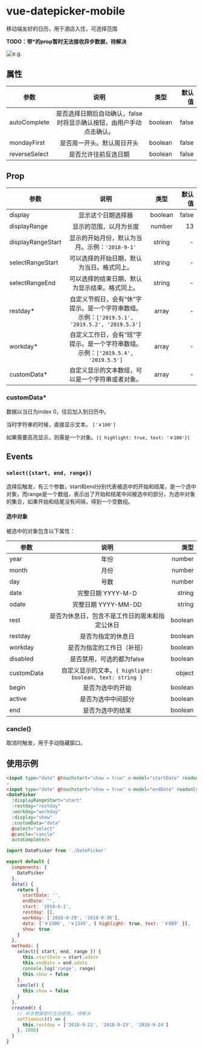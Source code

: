 # vue-datepicker-mobile

移动端友好的日历，用于酒店入住，可选择范围

**TODO：带*的prop暂时无法接收异步数据，待解决**

![e.g.](https://github.com/ikarosu/vue-datepicker-mobile/blob/master/git/eg.png?raw=true)

## 属性

| 参数 | 说明 | 类型 | 默认值 |
| - | :-: | :-: | -: |
| autoComplete | 是否选择日期后自动确认，false时将显示确认按钮，由用户手动点击确认。 | boolean | false |
| mondayFirst | 是否周一开头。默认周日开头 | boolean | false |
| reverseSelect | 是否允许往前反选日期 | boolean | false |

## Prop
| 参数 | 说明 | 类型 | 默认值 |
| - | :-: | :-: | -: |
| display | 显示这个日期选择器 | boolean | false |
| displayRange | 显示的范围，以月为长度 | number | 13 |
| displayRangeStart | 显示的开始月份，默认为当月。示例：`'2018-9-1'` | string | - |
| selectRangeStart | 可以选择的开始日期，默认为当日。格式同上。 | string | - |
| selectRangeEnd | 可以选择的结束日期，默认为显示结束。格式同上。 | string | - |
| restday* | 自定义节假日，会有“休”字提示。是一个字符串数组。示例：`['2019.5.1', '2019.5.2', '2019.5.3']` | array | - |
| workday* | 自定义工作日，会有“班”字提示。是一个字符串数组。示例：`['2019.5.4', '2019.5.5']` | array | - |
| customData* | 自定义显示的文本数组，可以是一个字符串或者对象。 | array | - |

### customData*
数据以当日为index 0，往后加入到日历中。

当时字符串的时候，直接显示文本。 `['￥100']`

如果需要高亮显示，则需是一个对象。`[{ highlight: true, text: '￥100'}]`

## Events

### `select({start, end, range})`
选择后触发，有三个参数，start和end分别代表被选中的开始和结尾，是一个选中对象，而range是一个数组，表示出了开始和结尾中间被选中的部分，为选中对象的集合，如果开始和结尾没有间隔，得到一个空数组。
#### 选中对象
被选中的对象包含以下属性：

| 参数 | 说明 | 类型 |
| - | :-: | -: |
| year | 年份 | number |
| month | 月份 | number |
| day | 号数 | number |
| date | 完整日期 YYYY-M-D | string |
| odate | 完整日期 YYYY-MM-DD | string |
| rest | 是否为休息日，包含不是工作日的周末和指定公休日 | boolean |
| restday | 是否为指定的休息日 | boolean |
| workday | 是否为指定的工作日（补班） | boolean |
| disabled | 是否禁用，可选的都为false | boolean |
| customData | 自定义显示的文本。`{ highlight: boolean, text: string }` | object |
| begin | 是否为选中的开始 | boolean |
| active | 是否为选中中间部分 | boolean |
| end | 是否为选中的结束 | boolean |
### cancle()
取消时触发，用于手动隐藏窗口。

## 使用示例
```html
<input type="date" @touchstart="show = true" v-model="startDate" readonly>
-
<input type="date" @touchstart="show = true" v-model="endDate" readonly>
<DatePicker
  :displayRangeStart="start"
  :restday="restday"
  :workday="workday"
  :display="show"
  :customData="data"
  @select="select"
  @cancle="cancle"
  autoComplete/>
```

```javascript
import DatePicker from './DatePicker'

export default {
  components: {
    DatePicker
  },
  data() {
    return {
      startDate: '',
      endDate: '',
      start: '2018-6-1',
      restday: [],
      workday: ['2018-9-29', '2018-9-30'],
      data: ['￥1300', '￥1345', { highlight: true, text: '￥888' }],
      show: true
    }
  },
  methods: {
    select({ start, end, range }) {
      this.startDate = start.odate
      this.endDate = end.odate
      console.log('range', range)
      this.show = false
    },
    cancle() {
      this.show = false
    }
  },
  created() {
    // 异步数据暂时无法使用。。待解决
    setTimeout(() => {
      this.restday = ['2018-9-22', '2018-9-23', '2018-9-24']
    }, 2000)
  }
}
```
